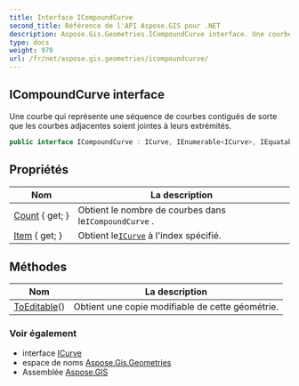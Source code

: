 ```yaml
---
title: Interface ICompoundCurve
second_title: Référence de l'API Aspose.GIS pour .NET
description: Aspose.Gis.Geometries.ICompoundCurve interface. Une courbe qui représente une séquence de courbes contiguës de sorte que les courbes adjacentes soient jointes à leurs extrémités.
type: docs
weight: 970
url: /fr/net/aspose.gis.geometries/icompoundcurve/
---
```

## ICompoundCurve interface

Une courbe qui représente une séquence de courbes contiguës de sorte que les courbes adjacentes soient jointes à leurs extrémités.

```csharp
public interface ICompoundCurve : ICurve, IEnumerable<ICurve>, IEquatable<ICompoundCurve>
```

## Propriétés

| Nom | La description |
| --- | --- |
| [Count](../../aspose.gis.geometries/icompoundcurve/count/) { get; } | Obtient le nombre de courbes dans le`ICompoundCurve` . |
| [Item](../../aspose.gis.geometries/icompoundcurve/item/) { get; } | Obtient le[`ICurve`](../icurve/) à l'index spécifié. |

## Méthodes

| Nom | La description |
| --- | --- |
| [ToEditable](../../aspose.gis.geometries/icompoundcurve/toeditable/)() | Obtient une copie modifiable de cette géométrie. |

### Voir également

* interface [ICurve](../icurve/)
* espace de noms [Aspose.Gis.Geometries](../../aspose.gis.geometries/)
* Assemblée [Aspose.GIS](../../)


